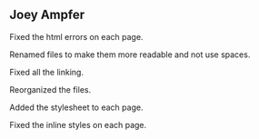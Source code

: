 ## Joey Ampfer


Fixed the html errors on each page.

Renamed files to make them more readable and not use spaces.

Fixed all the linking.

Reorganized the files.

Added the stylesheet to each page.

Fixed the inline styles on each page.